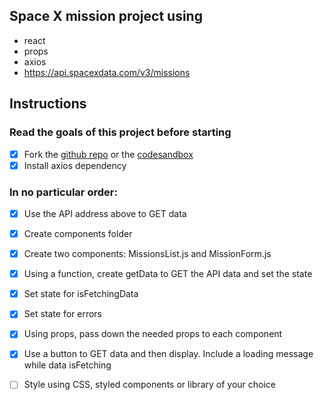 ## Space X mission project using

- react
- props
- axios
- https://api.spacexdata.com/v3/missions

## Instructions

### Read the goals of this project before starting

- [x] Fork the [github repo](https://github.com/mrzacsmith/space-x-mission-data-starter) or the [codesandbox](https://codesandbox.io/s/space-x-mission-data-starter-l7oir)
- [x] Install axios dependency

### In no particular order:

- [x] Use the API address above to GET data
- [x] Create components folder

- [x] Create two components: MissionsList.js and MissionForm.js
- [x] Using a function, create getData to GET the API data and set the state
- [x] Set state for isFetchingData
- [x] Set state for errors
- [x] Using props, pass down the needed props to each component
- [x] Use a button to GET data and then display. Include a loading message while data isFetching
- [ ] Style using CSS, styled components or library of your choice
